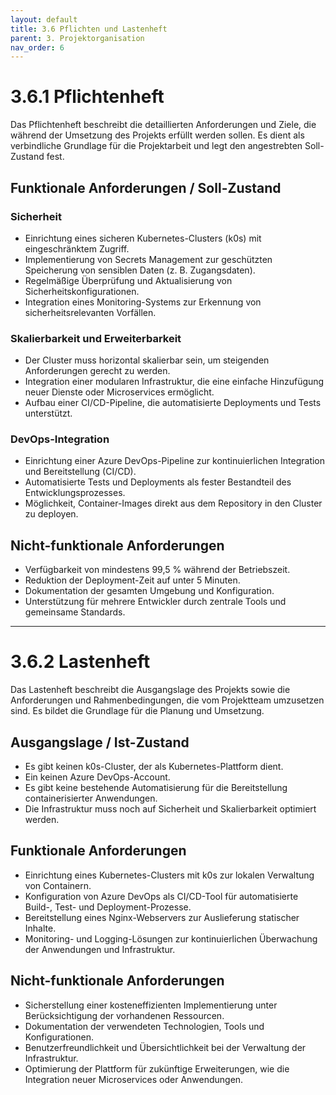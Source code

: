 ```yaml
---
layout: default
title: 3.6 Pflichten und Lastenheft
parent: 3. Projektorganisation
nav_order: 6
---
```


# 3.6.1 Pflichtenheft

Das Pflichtenheft beschreibt die detaillierten Anforderungen und Ziele, die während der Umsetzung des Projekts erfüllt werden sollen. Es dient als verbindliche Grundlage für die Projektarbeit und legt den angestrebten Soll-Zustand fest.

## Funktionale Anforderungen / Soll-Zustand

### Sicherheit
- Einrichtung eines sicheren Kubernetes-Clusters (k0s) mit eingeschränktem Zugriff.
- Implementierung von Secrets Management zur geschützten Speicherung von sensiblen Daten (z. B. Zugangsdaten).
- Regelmäßige Überprüfung und Aktualisierung von Sicherheitskonfigurationen.
- Integration eines Monitoring-Systems zur Erkennung von sicherheitsrelevanten Vorfällen.

### Skalierbarkeit und Erweiterbarkeit
- Der Cluster muss horizontal skalierbar sein, um steigenden Anforderungen gerecht zu werden.
- Integration einer modularen Infrastruktur, die eine einfache Hinzufügung neuer Dienste oder Microservices ermöglicht.
- Aufbau einer CI/CD-Pipeline, die automatisierte Deployments und Tests unterstützt.

### DevOps-Integration
- Einrichtung einer Azure DevOps-Pipeline zur kontinuierlichen Integration und Bereitstellung (CI/CD).
- Automatisierte Tests und Deployments als fester Bestandteil des Entwicklungsprozesses.
- Möglichkeit, Container-Images direkt aus dem Repository in den Cluster zu deployen.

## Nicht-funktionale Anforderungen
- Verfügbarkeit von mindestens 99,5 % während der Betriebszeit.
- Reduktion der Deployment-Zeit auf unter 5 Minuten.
- Dokumentation der gesamten Umgebung und Konfiguration.
- Unterstützung für mehrere Entwickler durch zentrale Tools und gemeinsame Standards.

---

# 3.6.2 Lastenheft

Das Lastenheft beschreibt die Ausgangslage des Projekts sowie die Anforderungen und Rahmenbedingungen, die vom Projektteam umzusetzen sind. Es bildet die Grundlage für die Planung und Umsetzung.

## Ausgangslage / Ist-Zustand
- Es gibt keinen k0s-Cluster, der als Kubernetes-Plattform dient.
- Ein keinen Azure DevOps-Account.
- Es gibt keine bestehende Automatisierung für die Bereitstellung containerisierter Anwendungen.
- Die Infrastruktur muss noch auf Sicherheit und Skalierbarkeit optimiert werden.

## Funktionale Anforderungen
- Einrichtung eines Kubernetes-Clusters mit k0s zur lokalen Verwaltung von Containern.
- Konfiguration von Azure DevOps als CI/CD-Tool für automatisierte Build-, Test- und Deployment-Prozesse.
- Bereitstellung eines Nginx-Webservers zur Auslieferung statischer Inhalte.
- Monitoring- und Logging-Lösungen zur kontinuierlichen Überwachung der Anwendungen und Infrastruktur.

## Nicht-funktionale Anforderungen
- Sicherstellung einer kosteneffizienten Implementierung unter Berücksichtigung der vorhandenen Ressourcen.
- Dokumentation der verwendeten Technologien, Tools und Konfigurationen.
- Benutzerfreundlichkeit und Übersichtlichkeit bei der Verwaltung der Infrastruktur.
- Optimierung der Plattform für zukünftige Erweiterungen, wie die Integration neuer Microservices oder Anwendungen.
